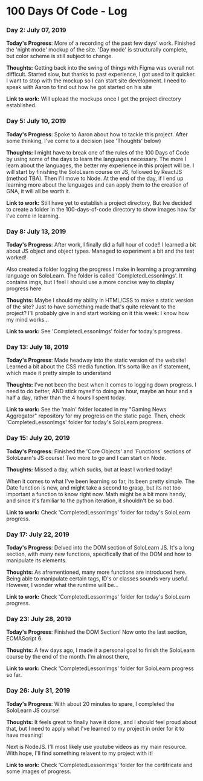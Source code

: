 # 100 Days Of Code - Log

### Day 2: July 07, 2019

**Today's Progress**: More of a recording of the past few days' work. Finished the 'night mode' mockup of the site. 'Day mode' is structurally complete, but color scheme is still subject to change.

**Thoughts:** Getting back into the swing of things with Figma was overall not difficult. Started slow, but thanks to past experience, I got used to it quicker.
I want to stop with the mockup so I can start site development. I need to speak with Aaron to find out how he got started on his site

**Link to work:** Will upload the mockups once I get the project directory established.

### Day 5: July 10, 2019

**Today's Progress**: Spoke to Aaron about how to tackle this project. After some thinking, I've come to a decision (see 'Thoughts' below)

**Thoughts:** I might have to break one of the rules of the 100 Days of Code by using some of the days to learn the languages necessary. The more I learn about the languages, the better my experience in this project will be. I will start by finishing the SoloLearn course on JS, followed by ReactJS (method TBA). Then I'll move to Node. 
At the end of the day, if I end up learning more about the languages and can apply them to the creation of GNA, it will all be worth it.  

**Link to work:** Still have yet to establish a project directory, But Ive decided to create a folder in the 100-days-of-code directory to show images how far I've come in learning. 

### Day 8: July 13, 2019

**Today's Progress**: After work, I finally did a full hour of code!! I learned a bit about JS object and object types. Managed to experiment a bit and the test worked!

Also created a folder logging the progress I make in learning a programming language on SoloLearn. The folder is called 'CompletedLessonImgs'. It contains imgs, but I feel I should use a more concise way to display progress here

**Thoughts:** Maybe I should my ability in HTML/CSS to make a static version of the site? Just to have something made that's quite relevant to the project? I'll probably give in and start working on it this week: I know how my mind works...

**Link to work:** See 'CompletedLessonImgs' folder for today's progress.

### Day 13: July 18, 2019
**Today's Progress**: Made headway into the static version of the website! Learned a bit about the CSS media function. It's sorta like an if statement, which made it pretty simple to understand

**Thoughts:** I've not been the best when it comes to logging down progress. I need to do better, AND stick myself to doing an hour, maybe an hour and a half a day, rather than the 4 hours I spent today.

**Link to work:** See the 'main' folder located in my "Gaming News Aggregator" repository for my progress on the static page. Then, check 'CompletedLessonImgs' folder for today's SoloLearn progress. 

### Day 15: July 20, 2019
**Today's Progress**: Finished the 'Core Objects' and 'Functions' sections of SoloLearn's JS course! Two more to go and I can start on Node.

**Thoughts:** Missed a day, which sucks, but at least I worked today! 

When it comes to what I've been learning so far, its been pretty simple. The Date function is new, and might take a second to grasp, but its not too important a function to know right now. Math might be a bit more handy, and since it's familiar to the python iteration, it shouldn't be so bad.

**Link to work:** Check 'CompletedLessonImgs' folder for today's SoloLearn progress.

### Day 17: July 22, 2019
**Today's Progress**: Delved into the DOM section of SoloLearn JS. It's a long section, with many new functions, specifically that of the DOM and how to manipulate its elements.

**Thoughts:** As afrementioned, many more functions are introduced here. Being able to manipulate certain tags, ID's or classes sounds very useful. However, I wonder what the runtime will be...

**Link to work:** Check 'CompletedLessonImgs' folder for today's SoloLearn progress.

### Day 23: July 28, 2019
**Today's Progress**: Finished the DOM Section! Now onto the last section, ECMAScript 6.

**Thoughts:** A few days ago, I made it a personal goal to finish the SoloLearn course by the end of the month. I'm almost there, 

**Link to work:** Check 'CompletedLessonImgs' folder for SoloLearn progress so far.

### Day 26: July 31, 2019
**Today's Progress**: With about 20 minutes to spare, I completed the SoloLearn JS course!

**Thoughts:** It feels great to finally have it done, and I should feel proud about that, but I need to apply what I've learned to my project in order for it to have meaning! 

Next is NodeJS. I'll most likely use youtube videos as my main resource. With hope, I'll find something relavent to my project with it!

**Link to work:** Check 'CompletedLessonImgs' folder for the certifricate and some images of progress.